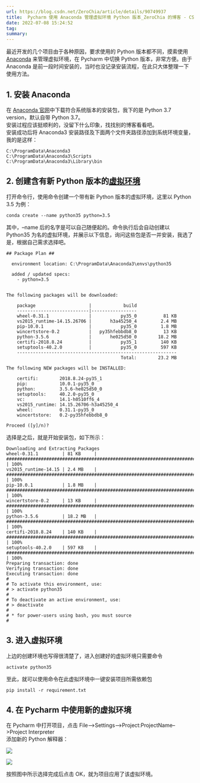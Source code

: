 ```yaml
---
url: https://blog.csdn.net/ZeroChia/article/details/90749937
title:  Pycharm 使用 Anaconda 管理虚拟环境 Python 版本_ZeroChia 的博客 - CSDN 博客_pycharm 用 anaconda 的环境
date: 2022-07-08 15:24:52
tag: 
summary: 
---
```

最近开发的几个项目由于各种原因，要求使用的 Python 版本都不同，摸索使用 [Anaconda](https://so.csdn.net/so/search?q=Anaconda&spm=1001.2101.3001.7020) 来管理虚拟环境，在 Pycharm 中切换 Python 版本，非常方便。由于 Anaconda 是前一段时间安装的，当时也没记录安装流程，在此只大体整理一下使用方法。

## 1. 安装 Anaconda

在 [Anaconda 官网](https://www.anaconda.com/distribution/)中下载符合系统版本的安装包，我下的是 Python 3.7 version，默认自带 Python 3.7。  
安装过程应该挺顺利的，没留下什么印象，找找别的博客看看吧。  
安装成功后将 Anaconda3 安装路径及下面两个文件夹路径添加到系统环境变量，我的是这样：

```
C:\ProgramData\Anaconda3
C:\ProgramData\Anaconda3\Scripts
C:\ProgramData\Anaconda3\Library\bin 
```

## 2. 创建含有新 Python 版本的[虚拟环境](https://so.csdn.net/so/search?q=%E8%99%9A%E6%8B%9F%E7%8E%AF%E5%A2%83&spm=1001.2101.3001.7020)

打开命令行，使用命令创建一个带有新 Python 版本的虚拟环境，这里以 Python 3.5 为例：

```
conda create --name python35 python=3.5 
```

其中，–name 后的名字是可以自己随便起的。命令执行后会自动创建以 Python35 为名的虚拟环境，并展示以下信息，询问这些包是否一并安装，我选了是，根据自己需求选择吧。

```
## Package Plan ##

  environment location: C:\ProgramData\Anaconda3\envs\python35

  added / updated specs:
    - python=3.5


The following packages will be downloaded:

    package                    |            build
    ---------------------------|-----------------
    wheel-0.31.1               |           py35_0          81 KB
    vs2015_runtime-14.15.26706 |       h3a45250_4         2.4 MB
    pip-10.0.1                 |           py35_0         1.8 MB
    wincertstore-0.2           |   py35hfebbdb8_0          13 KB
    python-3.5.6               |       he025d50_0        18.2 MB
    certifi-2018.8.24          |           py35_1         140 KB
    setuptools-40.2.0          |           py35_0         597 KB
    ------------------------------------------------------------
                                           Total:        23.2 MB

The following NEW packages will be INSTALLED:

    certifi:        2018.8.24-py35_1
    pip:            10.0.1-py35_0
    python:         3.5.6-he025d50_0
    setuptools:     40.2.0-py35_0
    vc:             14.1-h0510ff6_4
    vs2015_runtime: 14.15.26706-h3a45250_4
    wheel:          0.31.1-py35_0
    wincertstore:   0.2-py35hfebbdb8_0

Proceed ([y]/n)? 
```

选择是之后，就是开始安装包，如下所示：

```
Downloading and Extracting Packages
wheel-0.31.1         | 81 KB     | ############################################################################ | 100%
vs2015_runtime-14.15 | 2.4 MB    | ############################################################################ | 100%
pip-10.0.1           | 1.8 MB    | ############################################################################ | 100%
wincertstore-0.2     | 13 KB     | ############################################################################ | 100%
python-3.5.6         | 18.2 MB   | ############################################################################ | 100%
certifi-2018.8.24    | 140 KB    | ############################################################################ | 100%
setuptools-40.2.0    | 597 KB    | ############################################################################ | 100%
Preparing transaction: done
Verifying transaction: done
Executing transaction: done
#
# To activate this environment, use:
# > activate python35
#
# To deactivate an active environment, use:
# > deactivate
#
# * for power-users using bash, you must source
# 
```

## 3. 进入虚拟环境

上边的创建环境也写得很清楚了，进入创建好的虚拟环境只需要命令

```
activate python35 
```

至此，就可以使用命令在此虚拟环境中一键安装项目所需依赖包

```
pip install -r requirement.txt 
```

## 4. 在 Pycharm 中使用新的虚拟环境

在 Pycharm 中打开项目，点击 File–>Settings–>Project:ProjectName–>Project Interpreter  
添加新的 Python 解释器：  

![](media/20190603143215990.png)

  

![](media/20190603143924616.png)

  
按照图中所示选择完成后点击 OK，就为项目应用了该虚拟环境。